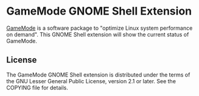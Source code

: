 # GameMode GNOME Shell Extension

[GameMode][gamemode] is a software package to "optimize Linux system
performance on demand". This GNOME Shell extension will show the current
status of GameMode.

## License
The GameMode GNOME Shell extension is distributed under the terms of the
GNU Lesser General Public License, version 2.1 or later. See the
COPYING file for details.

[gamemode]: https://github.com/FeralInteractive/gamemode
